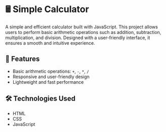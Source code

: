 # 🖩 Simple Calculator

A simple and efficient calculator built with JavaScript. This project allows users to perform basic arithmetic operations such as addition, subtraction, multiplication, and division. Designed with a user-friendly interface, it ensures a smooth and intuitive experience.

## 🚀 Features

- Basic arithmetic operations: `+`, `-`, `*`, `/`
- Responsive and user-friendly design
- Lightweight and fast performance

## 🛠️ Technologies Used

- HTML
- CSS
- JavaScript


